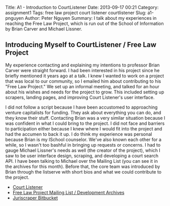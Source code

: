 Title: A1 - Introduction to CourtListener
Date: 2013-09-17 00:21
Category: assignment1
Tags: free law project court listener courtlistener
Slug: a1-pnguyen
Author: Peter Nguyen
Summary: I talk about my experiences in reaching the Free Law Project, which is run out of the School of Information by Brian Carver and Michael Lissner.

## Introducing Myself to CourtListener / Free Law Project

My experience contacting and explaining my intentions to professor Brian Carver were straight forward. I had been interested in his project since he briefly mentioned it years ago at a talk. I knew I wanted to work on a project that was local to our community, so I emailed him about contributing to his "Free Law Project." We set up an informal meeting, and talked for an hour about his wishes and needs for the project to grow. This included setting up scrapers, landing pages, and improving Court Listener's user interface. 

I did not follow a script because I have been accustomed to approaching venture capitalists for funding. They ask about everything you can do, and they know their stuff. Contacting Brian was a very similar situation because I was confident in what I could bring to the project. I did not face and barriers to participation either because I knew where I would fit into the project and had the accumen to back it up. I do think my experience was personal because Brian is my ISchool counselor. We've also known each other for a while, so I wasn't too bashful in bringing up requests or concerns. I had to gauge Michael Lissner's needs as well (the creator of the project), which I saw to be user interface design, scraping, and developing a court search API. I have been talking to Michael over the Mailing List (you can see it in the archives for this month). Before that, the core team was introduced by Brian through the listserve with short bios and what we could contribute to the project.

* [Court Listener](https://www.courtlistener.com/)
* [Free Law Project Mailing List / Development Archives](http://lists.freelawproject.org/pipermail/dev/)
* [Juriscraper Bitbucket](http://people.ischool.berkeley.edu/~bcarver/juriscraper.html)
